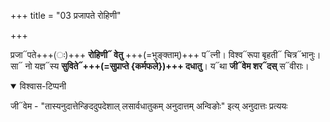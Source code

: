 +++
title = "03 प्रजापते रोहिणी"

+++

प्रजा᳓पते+++(ः)+++ **रोहिणी᳓ वेतु** +++(=भुङ्क्ताम्)+++ प᳓त्नी। विश्व᳓रूपा बृहती᳓ चित्र᳓भानुः।  
सा᳓ नो यज्ञ᳓स्य **सुविते᳓+++(=सुप्राप्ते {कर्मफले})+++ दधातु**। य᳓था **जी᳓वेम शर᳓दस्** स᳓वीराः।  

<details open><summary>विश्वास-टिप्पनी</summary>

जी᳓वेम - "तास्यनुदात्तेन्ङिददुपदेशाल् लसार्वधातुकम् अनुदात्तम् अन्विङोः" इत्य् अनुदात्तः प्रत्ययः
</details>

